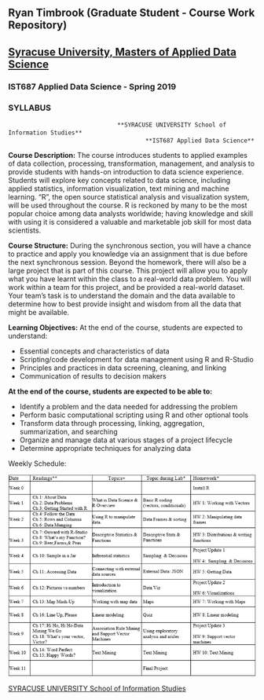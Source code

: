 ## Ryan Timbrook (Graduate Student - Course Work Repository)

## [Syracuse University, Masters of Applied Data Science](https://ischool.syr.edu/academics/graduate/masters-degrees/ms-in-applied-data-science/)

### IST687 Applied Data Science - Spring 2019
### SYLLABUS

                                   **SYRACUSE UNIVERSITY School of Information Studies**
                                           **IST687 Applied Data Science**     

**Course Description:** 
The course introduces students to applied examples of data collection, processing, transformation, management, and analysis to provide students with hands-on introduction to data science experience. Students will explore key concepts related to data science, including applied statistics, information visualization, text mining and machine learning. “R”, the open source statistical analysis and visualization system, will be used throughout the course. R is reckoned by many to be the most popular choice among data analysts worldwide; having knowledge and skill with using it is considered a valuable and marketable job skill for most data scientists. 


**Course Structure:**
During the synchronous section, you will have a chance to practice and apply you knowledge via an assignment that is due before the next synchronous session. Beyond the homework, there will also be a large project that is part of this course. This project will allow you to apply what you have learnt within the class to a real-world data problem. You will work within a team for this project, and be provided a real-world dataset. Your team’s task is to understand the domain and the data available to determine how to best provide insight and wisdom from all the data that might be available. 
 
**Learning Objectives:**
At the end of the course, students are expected to understand: 
* Essential concepts and characteristics of data  
* Scripting/code development for data management using R and R-Studio  
* Principles and practices in data screening, cleaning, and linking 
* Communication of results to decision makers 
 
**At the end of the course, students are expected to be able to:**
* Identify a problem and the data needed for addressing the problem 
* Perform basic computational scripting using R and other optional tools  
* Transform data through processing, linking, aggregation, summarization, and searching 
* Organize and manage data at various stages of a project lifecycle 
* Determine appropriate techniques for analyzing data 
 
 Weekly Schedule:

![Schedule](./images/schedule.png)

[SYRACUSE UNIVERSITY School of Information Studies](https://ischool.syr.edu/)
